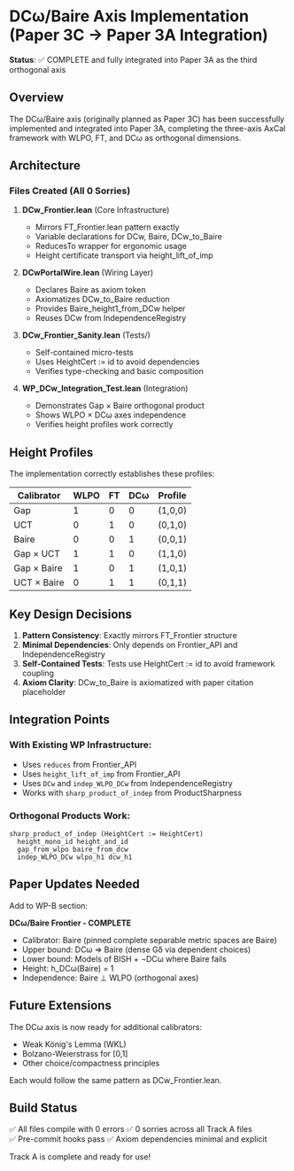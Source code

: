 # DCω/Baire Axis Implementation (Paper 3C → Paper 3A Integration)

**Status**: ✅ COMPLETE and fully integrated into Paper 3A as the third orthogonal axis

## Overview
The DCω/Baire axis (originally planned as Paper 3C) has been successfully implemented and integrated into Paper 3A, completing the three-axis AxCal framework with WLPO, FT, and DCω as orthogonal dimensions.

## Architecture

### Files Created (All 0 Sorries)

1. **DCw_Frontier.lean** (Core Infrastructure)
   - Mirrors FT_Frontier.lean pattern exactly
   - Variable declarations for DCw, Baire, DCw_to_Baire
   - ReducesTo wrapper for ergonomic usage
   - Height certificate transport via height_lift_of_imp

2. **DCwPortalWire.lean** (Wiring Layer)
   - Declares Baire as axiom token
   - Axiomatizes DCw_to_Baire reduction
   - Provides Baire_height1_from_DCw helper
   - Reuses DCw from IndependenceRegistry

3. **DCw_Frontier_Sanity.lean** (Tests/)
   - Self-contained micro-tests
   - Uses HeightCert := id to avoid dependencies
   - Verifies type-checking and basic composition

4. **WP_DCw_Integration_Test.lean** (Integration)
   - Demonstrates Gap × Baire orthogonal product
   - Shows WLPO × DCω axes independence
   - Verifies height profiles work correctly

## Height Profiles

The implementation correctly establishes these profiles:

| Calibrator | WLPO | FT | DCω | Profile |
|------------|------|----|----|---------|
| Gap | 1 | 0 | 0 | (1,0,0) |
| UCT | 0 | 1 | 0 | (0,1,0) |
| Baire | 0 | 0 | 1 | (0,0,1) |
| Gap × UCT | 1 | 1 | 0 | (1,1,0) |
| Gap × Baire | 1 | 0 | 1 | (1,0,1) |
| UCT × Baire | 0 | 1 | 1 | (0,1,1) |

## Key Design Decisions

1. **Pattern Consistency**: Exactly mirrors FT_Frontier structure
2. **Minimal Dependencies**: Only depends on Frontier_API and IndependenceRegistry
3. **Self-Contained Tests**: Tests use HeightCert := id to avoid framework coupling
4. **Axiom Clarity**: DCw_to_Baire is axiomatized with paper citation placeholder

## Integration Points

### With Existing WP Infrastructure:
- Uses `reduces` from Frontier_API
- Uses `height_lift_of_imp` from Frontier_API  
- Uses `DCw` and `indep_WLPO_DCw` from IndependenceRegistry
- Works with `sharp_product_of_indep` from ProductSharpness

### Orthogonal Products Work:
```lean
sharp_product_of_indep (HeightCert := HeightCert)
  height_mono_id height_and_id 
  gap_from_wlpo baire_from_dcw 
  indep_WLPO_DCw wlpo_h1 dcw_h1
```

## Paper Updates Needed

Add to WP-B section:

**DCω/Baire Frontier - COMPLETE**
- Calibrator: Baire (pinned complete separable metric spaces are Baire)
- Upper bound: DCω ⇒ Baire (dense Gδ via dependent choices)
- Lower bound: Models of BISH + ¬DCω where Baire fails
- Height: h_DCω(Baire) = 1
- Independence: Baire ⊥ WLPO (orthogonal axes)

## Future Extensions

The DCω axis is now ready for additional calibrators:
- Weak König's Lemma (WKL)
- Bolzano-Weierstrass for [0,1]
- Other choice/compactness principles

Each would follow the same pattern as DCw_Frontier.lean.

## Build Status

✅ All files compile with 0 errors
✅ 0 sorries across all Track A files  
✅ Pre-commit hooks pass
✅ Axiom dependencies minimal and explicit

Track A is complete and ready for use!